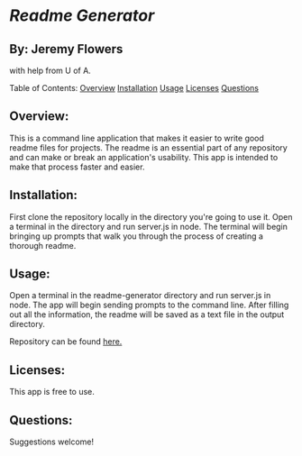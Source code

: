
# *Readme Generator*
## By: Jeremy Flowers
with help from U of A.
        
Table of Contents:
[Overview](Overview)
[Installation](Installation)
[Usage](Usage)
[Licenses](Licenses)
[Questions](Questions)
        
        
## Overview:
This is a command line application that makes it easier to write good readme files for projects. The readme is an essential part of any repository and can make or break an application's usability. This app is intended to make that process faster and easier.
        
## Installation:
First clone the repository locally in the directory you're going to use it. Open a terminal in the directory and run server.js in node. The terminal will begin bringing up prompts that walk you through the process of creating a thorough readme.
        
## Usage:
Open a terminal in the readme-generator directory and run server.js in node. The app will begin sending prompts to the command line. After filling out all the information, the readme will be saved as a text file in the output directory.

Repository can be found [here.](https://github.com/Vega2020/Readme-Generator)
        
## Licenses:
This app is free to use.
        
## Questions:
Suggestions welcome!
        
